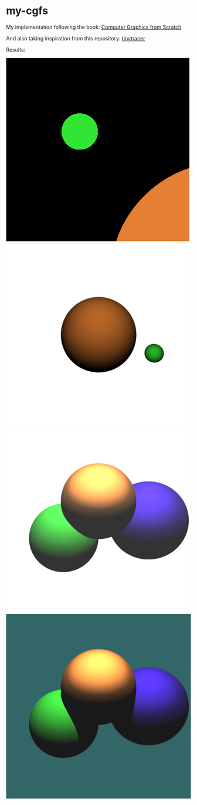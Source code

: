 # my-cgfs
My implementation following the book:
[Computer Graphics from Scratch](https://www.gabrielgambetta.com/computer-graphics-from-scratch/)

And also taking inspiration from this repository: [tinytracer](https://github.com/ssloy/tinyraytracer/wiki)

Results:

![first (working)result](https://github.com/mitrb/my-cgfs/blob/main/results/first.png?raw=true)
![point light](https://github.com/mitrb/my-cgfs/blob/main/results/pointLight.png?raw=true)
![phong](https://github.com/mitrb/my-cgfs/blob/main/results/phong.png?raw=true)
![shadows](https://github.com/mitrb/my-cgfs/blob/main/results/shadows.png?raw=true)
